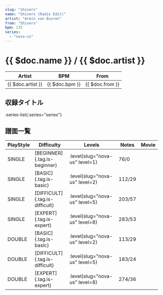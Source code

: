 ```yaml
---
slug: "shivers"
name: "Shivers (Radio Edit)"
artist: "Armin van Buuren"
from: "Shivers"
bpm: 135
series:
  - "nova-us"
---
```


# {{ $doc.name }} / {{ $doc.artist }}

|Artist|BPM|From|
|------|---|----|
|{{ $doc.artist }}|{{ $doc.bpm }}|{{ $doc.from }}|

## 収録タイトル

:series-list{:series="series"}

## 譜面一覧

|PlayStyle|Difficulty|Levels|Notes|Movie|
|---------|----------|------|-----|-----|
|SINGLE|[BEGINNER]{.tag.is-beginner}|<div class="field is-grouped is-grouped-multiline"> :level{slug="nova-us" level=1}</div>|76/0||
|SINGLE|[BASIC]{.tag.is-basic}|<div class="field is-grouped is-grouped-multiline"> :level{slug="nova-us" level=2}</div>|112/29||
|SINGLE|[DIFFICULT]{.tag.is-difficult}|<div class="field is-grouped is-grouped-multiline"> :level{slug="nova-us" level=5}</div>|203/57||
|SINGLE|[EXPERT]{.tag.is-expert}|<div class="field is-grouped is-grouped-multiline"> :level{slug="nova-us" level=8}</div>|283/53||
|DOUBLE|[BASIC]{.tag.is-basic}|<div class="field is-grouped is-grouped-multiline"> :level{slug="nova-us" level=2}</div>|113/29||
|DOUBLE|[DIFFICULT]{.tag.is-difficult}|<div class="field is-grouped is-grouped-multiline"> :level{slug="nova-us" level=5}</div>|183/24||
|DOUBLE|[EXPERT]{.tag.is-expert}|<div class="field is-grouped is-grouped-multiline"> :level{slug="nova-us" level=8}</div>|274/36||
